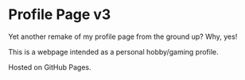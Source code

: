 # Profile Page v3
Yet another remake of my profile page from the ground up? Why, yes!

This is a webpage intended as a personal hobby/gaming profile.

Hosted on GitHub Pages.